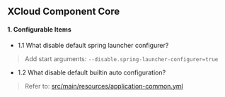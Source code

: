 ## XCloud Component Core

#### 1. Configurable Items

- 1.1 What disable default spring launcher configurer?

> Add start arguments: `--disable.spring-launcher-configurer=true`

- 1.2 What disable default builtin auto configuration?

> Refer to: [src/main/resources/application-common.yml](src/main/resources/application-common.yml)
